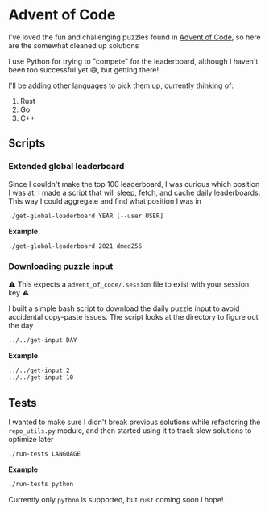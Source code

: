 # Advent of Code

I've loved the fun and challenging puzzles found in [Advent of Code](https://adventofcode.com/), so here are the somewhat cleaned up solutions

I use Python for trying to "compete" for the leaderboard, although I haven't been too successful yet 😅, but getting there!

I'll be adding other languages to pick them up, currently thinking of:
1. Rust
2. Go
3. C++

## Scripts

### Extended global leaderboard

Since I couldn't make the top 100 leaderboard, I was curious which position I was at. I made a script that will sleep, fetch, and cache daily leaderboards. 
This way I could aggregate and find what position I was in

```sh
./get-global-loaderboard YEAR [--user USER]
```

**Example**
```sh
./get-global-leaderboard 2021 dmed256
```

### Downloading puzzle input

⚠️ This expects a `advent_of_code/.session` file to exist with your session key ⚠️

I built a simple bash script to download the daily puzzle input to avoid accidental copy-paste issues.
The script looks at the directory to figure out the day

```sh
../../get-input DAY
```

**Example**
```sh
../../get-input 2
../../get-input 10
```

## Tests

I wanted to make sure I didn't break previous solutions while refactoring the `repo_utils.py` module, and then started using it to track slow solutions to optimize later

```sh
./run-tests LANGUAGE
```

**Example**

```sh
./run-tests python
```

Currently only `python` is supported, but `rust` coming soon I hope!
